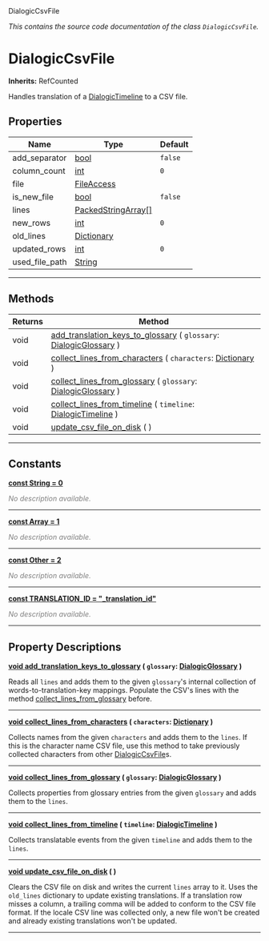 
<div class="header-banner purple">
<div class="header-label purple">DialogicCsvFile</div>
</div>

*This contains the source code documentation of the class `DialogicCsvFile`.*
        
# DialogicCsvFile
**Inherits:** RefCounted

Handles translation of a [DialogicTimeline](class_dialogictimeline.md) to a CSV file.
## Properties
Name | Type | Default 
--- | --- | --- 
add_separator | [bool](https://docs.godotengine.org/en/latest/classes/class_bool.html#class-bool) |  `false` 
column_count | [int](https://docs.godotengine.org/en/latest/classes/class_int.html#class-int) |  `0` 
file | [FileAccess](https://docs.godotengine.org/en/latest/classes/class_fileaccess.html#class-fileaccess) |   
is_new_file | [bool](https://docs.godotengine.org/en/latest/classes/class_bool.html#class-bool) |  `false` 
lines | [PackedStringArray[]](https://docs.godotengine.org/en/latest/classes/class_packedstringarray.html#class-packedstringarray) |   
new_rows | [int](https://docs.godotengine.org/en/latest/classes/class_int.html#class-int) |  `0` 
old_lines | [Dictionary](https://docs.godotengine.org/en/latest/classes/class_dictionary.html#class-dictionary) |   
updated_rows | [int](https://docs.godotengine.org/en/latest/classes/class_int.html#class-int) |  `0` 
used_file_path | [String](https://docs.godotengine.org/en/latest/classes/class_string.html#class-string) |   
--- 

## Methods
Returns | Method 
--- | --- 
<span class="hljs-attribute">void</span> | [<span class="hljs-title">add_translation_keys_to_glossary</span>](#property-add_translation_keys_to_glossary) ( `glossary`: [DialogicGlossary](class_dialogicglossary.md) ) 
<span class="hljs-attribute">void</span> | [<span class="hljs-title">collect_lines_from_characters</span>](#property-collect_lines_from_characters) ( `characters`: [Dictionary](https://docs.godotengine.org/en/latest/classes/class_dictionary.html#class-dictionary) ) 
<span class="hljs-attribute">void</span> | [<span class="hljs-title">collect_lines_from_glossary</span>](#property-collect_lines_from_glossary) ( `glossary`: [DialogicGlossary](class_dialogicglossary.md) ) 
<span class="hljs-attribute">void</span> | [<span class="hljs-title">collect_lines_from_timeline</span>](#property-collect_lines_from_timeline) ( `timeline`: [DialogicTimeline](class_dialogictimeline.md) ) 
<span class="hljs-attribute">void</span> | [<span class="hljs-title">update_csv_file_on_disk</span>](#property-update_csv_file_on_disk) ( ) 
--- 
## Constants


<a class="header" id="constant-String" href="#constant-String">**<span class="hljs-attribute">const</span> <span class="hljs-title">String</span><span class="hljs-comment"> = 0</span>**</a>



 <span style = "color: gray">*No description available.*</span> 

---


<a class="header" id="constant-Array" href="#constant-Array">**<span class="hljs-attribute">const</span> <span class="hljs-title">Array</span><span class="hljs-comment"> = 1</span>**</a>



 <span style = "color: gray">*No description available.*</span> 

---


<a class="header" id="constant-Other" href="#constant-Other">**<span class="hljs-attribute">const</span> <span class="hljs-title">Other</span><span class="hljs-comment"> = 2</span>**</a>



 <span style = "color: gray">*No description available.*</span> 

---


<a class="header" id="constant-TRANSLATION_ID" href="#constant-TRANSLATION_ID">**<span class="hljs-attribute">const</span> <span class="hljs-title">TRANSLATION_ID</span><span class="hljs-comment"> = "_translation_id"</span>**</a>



 <span style = "color: gray">*No description available.*</span> 

---
## Property Descriptions



<a class="header" id="property-add_translation_keys_to_glossary" href="#property-add_translation_keys_to_glossary">**<span class="hljs-attribute">void</span> [<span class="hljs-title">add_translation_keys_to_glossary</span>](#property-add_translation_keys_to_glossary) ( `glossary`: [DialogicGlossary](class_dialogicglossary.md) )** </a>



Reads all `lines` and adds them to the given `glossary`'s internal collection of words-to-translation-key mappings.  Populate the CSV's lines with the method [collect_lines_from_glossary](#property-collect_lines_from_glossary) before.

---



<a class="header" id="property-collect_lines_from_characters" href="#property-collect_lines_from_characters">**<span class="hljs-attribute">void</span> [<span class="hljs-title">collect_lines_from_characters</span>](#property-collect_lines_from_characters) ( `characters`: [Dictionary](https://docs.godotengine.org/en/latest/classes/class_dictionary.html#class-dictionary) )** </a>



Collects names from the given `characters` and adds them to the `lines`.  If this is the character name CSV file, use this method to take previously collected characters from other [DialogicCsvFile](class_dialogiccsvfile.md)s.

---



<a class="header" id="property-collect_lines_from_glossary" href="#property-collect_lines_from_glossary">**<span class="hljs-attribute">void</span> [<span class="hljs-title">collect_lines_from_glossary</span>](#property-collect_lines_from_glossary) ( `glossary`: [DialogicGlossary](class_dialogicglossary.md) )** </a>



Collects properties from glossary entries from the given `glossary` and adds them to the `lines`.

---



<a class="header" id="property-collect_lines_from_timeline" href="#property-collect_lines_from_timeline">**<span class="hljs-attribute">void</span> [<span class="hljs-title">collect_lines_from_timeline</span>](#property-collect_lines_from_timeline) ( `timeline`: [DialogicTimeline](class_dialogictimeline.md) )** </a>



Collects translatable events from the given `timeline` and adds them to the `lines`.

---



<a class="header" id="property-update_csv_file_on_disk" href="#property-update_csv_file_on_disk">**<span class="hljs-attribute">void</span> [<span class="hljs-title">update_csv_file_on_disk</span>](#property-update_csv_file_on_disk) ( )** </a>



Clears the CSV file on disk and writes the current `lines` array to it. Uses the `old_lines` dictionary to update existing translations. If a translation row misses a column, a trailing comma will be added to conform to the CSV file format.  If the locale CSV line was collected only, a new file won't be created and already existing translations won't be updated.

---

